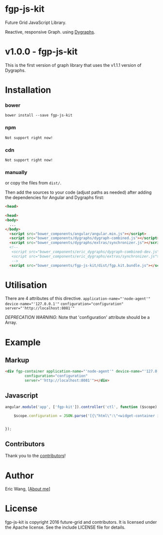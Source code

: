 # fgp-js-kit
Future Grid JavaScript Library.

Reactive, responsive Graph. using [Dygraphs](http://dygraphs.com). 

# v1.0.0 - fgp-js-kit

This is the first version of graph library that uses the v1.1.1 version of Dygraphs.

# Installation

### bower

    bower install --save fgp-js-kit

### npm

    Not support right now!

### cdn

    Not support right now!

### manually

or copy the files from `dist/`. 

Then add the sources to your code (adjust paths as needed) after 
adding the dependencies for Angular and Dygraphs first:

```html
<head>
  
<head>
<body>
  ...
</body>
  <script src="bower_components/angular/angular.min.js"></script>
  <script src="bower_components/dygraphs/dygraph-combined.js"></script>
  <script src="bower_components/dygraphs/extras/synchronizer.js"></script>
  <!--
   <script src="bower_components/eric_dygraphs/dygraph-combined-dev.js"></script>
   <script src="bower_components/eric_dygraphs/extras/synchronizer.js"></script>
   -->
  <script src="bower_components/fgp-js-kit/dist/fgp.kit.bundle.js"></script>
```

# Utilisation

There are 4 attributes of this directive. 
`application-name="'node-agent'"` 
`device-name="'127.0.0.1'"`
`configuration="configuration"`
`server="'http://localhost:8081'"`

*DEPRECATION WARNING*: Note that 'configuration' attribute should be a Array.

# Example

## Markup

```html
<div fgp-container application-name="'node-agent'" device-name="'127.0.0.1'"
         configuration="configuration"
         server="'http://localhost:8081'"></div>
```

## Javascript

```javascript
angular.module('app', ['fgp-kit']).controller('ctl', function ($scope) {

    $scope.configuration = JSON.parse('[{\"html\":\"<widget-container id=\\"item5019\\"></widget-container>\",\"configTemplate\":\"\",\"metadata\":{\"css\":{\"color\":\"green\",\"width\":\"col-md-12\",\"border\":{\"color\":\"#11e12a\"},\"background\":{\"color\":\"#fff\"},\"title\":{\"text\":\"Standalone\",\"color\":\"#5cb85c\",\"show\":false}},\"other\":{}},\"html_render\":\"<widget-container shown id=\\"item5019\\"></widget-container>\",\"parent\":\"workingArea\",\"id\":\"item5019\"},{\"html\":\"<widget-graph id=\\"item7428\\" style=\\"height: 100%;\\" type=\\"line\\"></widget-graph>\",\"configTemplate\":\"\",\"metadata\":{\"css\":{\"width\":\"col-md-12\",\"height\":\"200\"},\"data\":{\"basic\":{\"range_show\":true,\"childrenChart\":[\"item3299\"],\"parentChart\":[],\"zoom\":true},\"source\":{\"store\":\"memory\",\"relation\":\"\",\"device_group\":\"platform_node\",\"relation_group\":\"\"},\"groups\":[{\"name\":\"all\",\"leftYAxis\":\"Y1\",\"rightYAxis\":\"Y2\",\"collections\":[{\"name\":\"substation_va\",\"rows\":[{\"label\":\"label\",\"value\":\"value\",\"color\":\"#ff0033;\",\"yaxis\":0}]}]},{\"name\":\"device\",\"leftYAxis\":\"Y1\",\"rightYAxis\":\"Y2\",\"collections\":[{\"name\":\"raw\",\"rows\":[{\"color\":\"#1ad53d\",\"label\":\"free\",\"value\":\"data.free\",\"yaxis\":\"0\"}]},{\"name\":\"5min\",\"rows\":[{\"color\":\"#d51a1a\",\"label\":\"max\",\"value\":\"data.maxFree + data.maximum\",\"yaxis\":\"0\"}]}]},{\"name\":\"relation\",\"leftYAxis\":\"Y1\",\"rightYAxis\":\"Y2\",\"collections\":[{\"name\":\"substation_va\",\"rows\":[{\"label\":\"label\",\"value\":\"value\",\"color\":\"#ff1100;\",\"yaxis\":0}]}]}]}},\"html_render\":\"<widget-graph id=\\"item7428\\" shown type=line></widget-graph>\",\"parent\":\"edititem5019\",\"id\":\"item7428\"},{\"html\":\"<widget-graph id=\\"item3299\\" style=\\"height: 100%;\\" type=\\"line\\"></widget-graph>\",\"configTemplate\":\"\",\"metadata\":{\"css\":{\"width\":\"col-md-12\",\"height\":\"200\"},\"data\":{\"basic\":{\"range_show\":false,\"childrenChart\":[],\"parentChart\":[],\"zoom\":false},\"source\":{\"store\":\"memory\",\"relation\":\"\",\"device_group\":\"platform_node\",\"relation_group\":\"\"},\"groups\":[{\"name\":\"all\",\"leftYAxis\":\"Y1\",\"rightYAxis\":\"Y2\",\"collections\":[{\"name\":\"substation_va\",\"rows\":[{\"label\":\"label\",\"value\":\"value\",\"color\":\"#ff0033;\",\"yaxis\":0}]}]},{\"name\":\"device\",\"leftYAxis\":\"Y1\",\"rightYAxis\":\"Y2\",\"collections\":[{\"name\":\"raw\",\"rows\":[{\"color\":\"#1a6cd5\",\"label\":\"Free\",\"value\":\"data.free\",\"yaxis\":\"0\"},{\"color\":\"#902929\",\"label\":\"avg\",\"value\":\"2\",\"yaxis\":\"1\"}]},{\"name\":\"5min\",\"rows\":[]}]},{\"name\":\"relation\",\"leftYAxis\":\"Y1\",\"rightYAxis\":\"Y2\",\"collections\":[{\"name\":\"substation_va\",\"rows\":[{\"label\":\"label\",\"value\":\"value\",\"color\":\"#ff1100;\",\"yaxis\":0}]}]}]}},\"html_render\":\"<widget-graph id=\\"item3299\\" shown type=line></widget-graph>\",\"parent\":\"edititem5019\",\"id\":\"item3299\"}]')


});
```



## Contributors

Thank you to the [contributors](https://github.com/future-grid/fgp-js-kit/contributors)!

# Author

Eric Wang, [[About me](https://github.com/flexdeviser)]

# License

fgp-js-kit is copyright 2016 future-grid and contributors. 
It is licensed under the Apache license. See the include LICENSE file for details.
